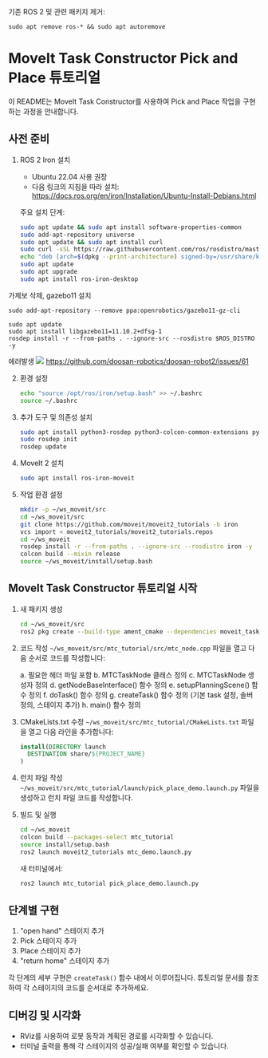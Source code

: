 기존 ROS 2 및 관련 패키지 제거:

```
sudo apt remove ros-* && sudo apt autoremove
```

# MoveIt Task Constructor Pick and Place 튜토리얼

이 README는 MoveIt Task Constructor를 사용하여 Pick and Place 작업을 구현하는 과정을 안내합니다.

## 사전 준비

1. ROS 2 Iron 설치
   - Ubuntu 22.04 사용 권장
   - 다음 링크의 지침을 따라 설치: https://docs.ros.org/en/iron/Installation/Ubuntu-Install-Debians.html
   
   주요 설치 단계:
   ```bash
   sudo apt update && sudo apt install software-properties-common
   sudo add-apt-repository universe
   sudo apt update && sudo apt install curl
   sudo curl -sSL https://raw.githubusercontent.com/ros/rosdistro/master/ros.key -o /usr/share/keyrings/ros-archive-keyring.gpg
   echo "deb [arch=$(dpkg --print-architecture) signed-by=/usr/share/keyrings/ros-archive-keyring.gpg] http://packages.ros.org/ros2/ubuntu $(. /etc/os-release && echo $UBUNTU_CODENAME) main" | sudo tee /etc/apt/sources.list.d/ros2.list > /dev/null
   sudo apt update
   sudo apt upgrade
   sudo apt install ros-iron-desktop
   ```

가제보 삭제, gazebo11 설치

```
sudo add-apt-repository --remove ppa:openrobotics/gazebo11-gz-cli

sudo apt update
sudo apt install libgazebo11=11.10.2+dfsg-1
rosdep install -r --from-paths . --ignore-src --rosdistro $ROS_DISTRO -y
```
에러발생
![](https://velog.velcdn.com/images/smile_b/post/361beb27-370f-4770-ac3c-6c445c6600b7/image.png)
https://github.com/doosan-robotics/doosan-robot2/issues/61

2. 환경 설정
   ```bash
   echo "source /opt/ros/iron/setup.bash" >> ~/.bashrc
   source ~/.bashrc
   ```

3. 추가 도구 및 의존성 설치
   ```bash
   sudo apt install python3-rosdep python3-colcon-common-extensions python3-colcon-mixin python3-vcstool
   sudo rosdep init
   rosdep update
   ```

4. MoveIt 2 설치
   ```bash
   sudo apt install ros-iron-moveit
   ```

5. 작업 환경 설정
   ```bash
   mkdir -p ~/ws_moveit/src
   cd ~/ws_moveit/src
   git clone https://github.com/moveit/moveit2_tutorials -b iron
   vcs import < moveit2_tutorials/moveit2_tutorials.repos
   cd ~/ws_moveit
   rosdep install -r --from-paths . --ignore-src --rosdistro iron -y
   colcon build --mixin release
   source ~/ws_moveit/install/setup.bash
   ```

## MoveIt Task Constructor 튜토리얼 시작

1. 새 패키지 생성
   ```bash
   cd ~/ws_moveit/src
   ros2 pkg create --build-type ament_cmake --dependencies moveit_task_constructor_core rclcpp --node-name mtc_node mtc_tutorial
   ```

2. 코드 작성
   `~/ws_moveit/src/mtc_tutorial/src/mtc_node.cpp` 파일을 열고 다음 순서로 코드를 작성합니다:

   a. 필요한 헤더 파일 포함
   b. MTCTaskNode 클래스 정의
   c. MTCTaskNode 생성자 정의
   d. getNodeBaseInterface() 함수 정의
   e. setupPlanningScene() 함수 정의
   f. doTask() 함수 정의
   g. createTask() 함수 정의 (기본 task 설정, 솔버 정의, 스테이지 추가)
   h. main() 함수 정의

3. CMakeLists.txt 수정
   `~/ws_moveit/src/mtc_tutorial/CMakeLists.txt` 파일을 열고 다음 라인을 추가합니다:
   ```cmake
   install(DIRECTORY launch
     DESTINATION share/${PROJECT_NAME}
   )
   ```

4. 런치 파일 작성
   `~/ws_moveit/src/mtc_tutorial/launch/pick_place_demo.launch.py` 파일을 생성하고 런치 파일 코드를 작성합니다.

5. 빌드 및 실행
   ```bash
   cd ~/ws_moveit
   colcon build --packages-select mtc_tutorial
   source install/setup.bash
   ros2 launch moveit2_tutorials mtc_demo.launch.py
   ```
   새 터미널에서:
   ```bash
   ros2 launch mtc_tutorial pick_place_demo.launch.py
   ```

## 단계별 구현

1. "open hand" 스테이지 추가
2. Pick 스테이지 추가
3. Place 스테이지 추가
4. "return home" 스테이지 추가

각 단계의 세부 구현은 `createTask()` 함수 내에서 이루어집니다. 튜토리얼 문서를 참조하여 각 스테이지의 코드를 순서대로 추가하세요.

## 디버깅 및 시각화

- RViz를 사용하여 로봇 동작과 계획된 경로를 시각화할 수 있습니다.
- 터미널 출력을 통해 각 스테이지의 성공/실패 여부를 확인할 수 있습니다.
